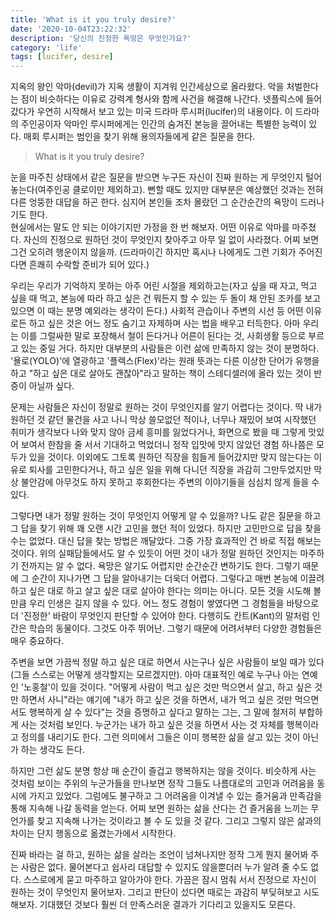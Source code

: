 ```yaml
---
title: 'What is it you truly desire?'
date: '2020-10-04T23:22:32'
description: '당신의 진정한 욕망은 무엇인가요?'
category: 'life'
tags: [lucifer, desire]
---
```


지옥의 왕인 악마(devil)가 지옥 생활이 지겨워 인간세상으로 올라왔다. 악을 처벌한다는 점이 비슷하다는 이유로 강력계 형사와 함께 사건을 해결해 나간다. 넷플릭스에 들어갔다가 우연히 시작해서 보고 있는 미국 드라마 루시퍼(lucifer)의 내용이다. 이 드라마의 주인공이자 악마인 루시퍼에게는 인간의 숨겨진 본능을 끌어내는 특별한 능력이 있다. 매회 루시퍼는 범인을 찾기 위해 용의자들에게 같은 질문을 한다.

> What is it you truly desire?

눈을 마주친 상태에서 같은 질문을 받으면 누구든 자신이 진짜 원하는 게 무엇인지 털어놓는다(여주인공 클로이만 제외하고). 뻔할 때도 있지만 대부분은 예상했던 것과는 전혀 다른 엉뚱한 대답을 하곤 한다. 심지어 본인들 조차 몰랐던 그 순간순간의 욕망이 드러나기도 한다.  
현실에서는 말도 안 되는 이야기지만 가정을 한 번 해보자. 어떤 이유로 악마를 마주쳤다. 자신의 진정으로 원하던 것이 무엇인지 찾아주고 아무 일 없이 사라졌다. 어찌 보면 그건 오히려 행운이지 않을까. (드라마이긴 하지만 혹시나 나에게도 그런 기회가 주어진다면 흔쾌히 수락할 준비가 되어 있다.)

우리는 우리가 기억하지 못하는 아주 어린 시절을 제외하고는(자고 싶을 때 자고, 먹고 싶을 때 먹고, 본능에 따라 하고 싶은 건 뭐든지 할 수 있는 두 돌이 채 안된 조카를 보고 있으면 이 때는 분명 예외라는 생각이 든다.) 사회적 관습이나 주변의 시선 등 어떤 이유로든 하고 싶은 것은 어느 정도 숨기고 자제하며 사는 법을 배우고 터득한다. 아마 우리는 이를 그럴싸한 말로 포장해서 철이 든다거나 어른이 된다는 것, 사회생활 등으로 부르고 있는 중일 거다. 하지만 대부분의 사람들은 이런 삶에 만족하지 않는 것이 분명하다. '욜로(YOLO)'에 열광하고 '플렉스(Flex)'라는 원래 뜻과는 다른 이상한 단어가 유행을 하고 "하고 싶은 대로 살아도 괜찮아"라고 말하는 책이 스테디셀러에 올라 있는 것이 반증이 아닐까 싶다.

문제는 사람들은 자신이 정말로 원하는 것이 무엇인지를 알기 어렵다는 것이다. 딱 내가 원하던 것 같던 물건을 사고 나니 막상 쓸모없던 적이나, 너무나 재밌어 보여 시작했던 취미가 생각보다 나와 맞지 않아 금세 흥미를 잃었다거나, 화면으로 봤을 때 그렇게 맛있어 보여서 한참을 줄 서서 기대하고 먹었더니 정작 입맛에 맛지 않았던 경험 하나쯤은 모두가 있을 것이다. 이외에도 그토록 원하던 직장을 힘들게 들어갔지만 맞지 않는다는 이유로 퇴사를 고민한다거나, 하고 싶은 일을 위해 다니던 직장을 과감히 그만두었지만 막상 불안감에 아무것도 하지 못하고 후회한다는 주변의 이야기들을 심심치 않게 들을 수 있다.

그렇다면 내가 정말 원하는 것이 무엇인지 어떻게 알 수 있을까? 나도 같은 질문을 하고 그 답을 찾기 위해 꽤 오랜 시간 고민을 했던 적이 있었다. 하지만 고민만으로 답을 찾을 수는 없었다. 대신 답을 찾는 방법은 깨달았다. 그중 가장 효과적인 건 바로 직접 해보는 것이다. 위의 실패담들에서도 알 수 있듯이 어떤 것이 내가 정말 원하던 것인지는 마주하기 전까지는 알 수 없다. 욕망은 알기도 어렵지만 순간순간 변하기도 한다. 그렇기 때문에 그 순간이 지나가면 그 답을 알아내기는 더욱더 어렵다. 그렇다고 매번 본능에 이끌려 하고 싶은 대로 하고 살고 싶은 대로 살아야 한다는 의미는 아니다. 모든 것을 시도해 볼 만큼 우리 인생은 길지 않을 수 있다. 어느 정도 경험이 쌓였다면 그 경험들을 바탕으로 더 '진정한' 바람이 무엇인지 판단할 수 있어야 한다. 다행히도 칸트(Kant)의 말처럼 인간은 학습의 동물이다. 그것도 아주 뛰어난. 그렇기 때문에 어려서부터 다양한 경험들은 매우 중요하다.

주변을 보면 가끔씩 정말 하고 싶은 대로 하면서 사는구나 싶은 사람들이 보일 때가 있다(그들 스스로는 어떻게 생각할지는 모르겠지만). 아마 대표적인 예로 누구나 아는 연예인 '노홍철'이 있을 것이다. "어떻게 사람이 먹고 싶은 것만 먹으면서 살고, 하고 싶은 것만 하면서 사니"라는 얘기에 "내가 하고 싶은 것을 하면서, 내가 먹고 싶은 것만 먹으면서도 행복하게 살 수 있다"는 것을 증명하고 싶다고 말하는 그는, 그 말에 철저히 부합하게 사는 것처럼 보인다. 누군가는 내가 하고 싶은 것을 하면서 사는 것 자체를 행복이라고 정의를 내리기도 한다. 그런 의미에서 그들은 이미 행복한 삶을 살고 있는 것이 아닌가 하는 생각도 든다.

하지만 그런 삶도 분명 항상 매 순간이 즐겁고 행복하지는 않을 것이다. 비슷하게 사는 것처럼 보이는 주위의 누군가들을 만나보면 정작 그들도 나름대로의 고민과 어려움을 동시에 가지고 있었다. 그럼에도 불구하고 그 어려움을 이겨낼 수 있는 즐거움과 만족감을 통해 지속해 나갈 동력을 얻는다. 어찌 보면 원하는 삶을 산다는 건 즐거움을 느끼는 무언가를 찾고 지속해 나가는 것이라고 볼 수 도 있을 것 같다. 그리고 그렇지 않은 삶과의 차이는 단지 행동으로 옮겼는가에서 시작한다.

진짜 바라는 걸 하고, 원하는 삶을 살라는 조언이 넘쳐나지만 정작 그게 뭔지 물어봐 주는 사람은 없다. 물어본다고 쉽사리 대답할 수 있지도 않을뿐더러 누가 알려 줄 수도 없다. 스스로에게 묻고 마주하고 알아가야 한다. 가끔은 잠시 멈춰 서서 진정으로 자신이 원하는 것이 무엇인지 물어보자. 그리고 판단이 섰다면 때로는 과감히 부딪혀보고 시도해보자. 기대했던 것보다 훨씬 더 만족스러운 결과가 기다리고 있을지도 모른다.
